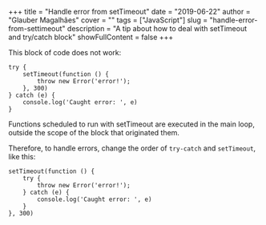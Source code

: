 +++
title = "Handle error from setTimeout"
date = "2019-06-22"
author = "Glauber Magalhães"
cover = ""
tags = ["JavaScript"]
slug = "handle-error-from-settimeout"
description = "A tip about how to deal with setTimeout and try/catch block"
showFullContent = false
+++

This block of code does not work:
```
try {
    setTimeout(function () {
        throw new Error('error!');
    }, 300)
} catch (e) {
    console.log('Caught error: ', e)
}
```

Functions scheduled to run with setTimeout are executed in the main loop, outside the scope of the block that originated them.

Therefore, to handle errors, change the order of `try-catch` and `setTimeout`, like this:


```
setTimeout(function () {
    try {
        throw new Error('error!');   
    } catch (e) {
        console.log('Caught error: ', e)
    }
}, 300)
```